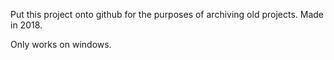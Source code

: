 Put this project onto github for the purposes of archiving old projects. Made in 2018.

Only works on windows.
